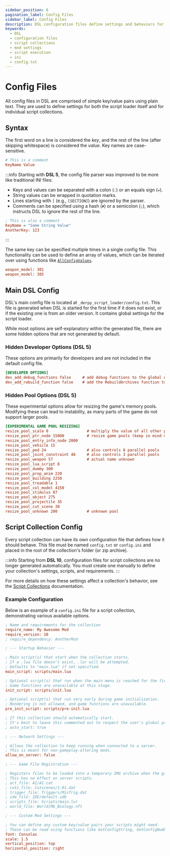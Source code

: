 ```yaml
---
sidebar_position: 6
pagination_label: Config Files
sidebar_label: Config Files
description: DSL configuration files define settings and behaviors for script collections, allowing customization of script execution and requirements.
keywords:
  - DSL
  - configuration files
  - script collections
  - mod settings
  - script execution
  - ini
  - config.txt
---
```


# Config Files

All config files in DSL are comprised of simple key/value pairs using plain text. They are used to define settings for both the script loader itself and for individual script collections.

## Syntax

The first word on a line is considered the _key_, and the rest of the line (after skipping whitespace) is considered the _value_. Key names are case-sensitive.

```ini
# This is a comment
KeyName Value
```

:::info
Starting with **DSL 5**, the config file parser was improved to be more like traditional INI files:

- Keys and values can be separated with a colon (`:`) or an equals sign (`=`).
- String values can be wrapped in quotation marks.
- Lines starting with `[` (e.g., `[SECTION]`) are ignored by the parser.
- Comments can be specified using a hash (`#`) or a semicolon (`;`), which instructs DSL to ignore the rest of the line.

```ini
; This is also a comment
KeyName = "Some String Value"
AnotherKey: 123
```

:::

The same key can be specified multiple times in a single config file. This functionality can be used to define an array of values, which can be iterated over using functions like [`AllConfigValues`](/docs/dsl-reference/global-functions/AllConfigValues).

```ini
weapon_model: 301
weapon_model: 305
```

## Main DSL Config

DSL's main config file is located at `_derpy_script_loader/config.txt`. This file is generated when DSL is started for the first time if it does not exist, or if the existing one is from an older version. It contains global settings for the script loader.

While most options are self-explanatory within the generated file, there are some hidden options that are not generated by default.

### Hidden Developer Options (DSL 5)

These options are primarily for developers and are not included in the default config file.

```ini
[DEVELOPER OPTIONS]
dev_add_debug_functions false     # add debug functions to the global environment
dev_add_rebuild_function false    # add the RebuildArchives function to the global environment
```

### Hidden Pool Options (DSL 5)

These experimental options allow for resizing the game's memory pools. Modifying these can lead to instability, as many parts of the game do not support larger pools.

```ini
[EXPERIMENTAL GAME POOL RESIZING]
resize_pool_scale 0                 # multiply the value of all other pool options (pools are left alone when result is zero)
resize_pool_ptr_node 15000          # resize game pools (keep in mind many parts of the game will not support it)
resize_pool_entry_info_node 2000
resize_pool_vehicle 15
resize_pool_ped 24                  # also controls 8 parallel pools
resize_pool_joint_constraint 48     # also controls 3 parallel pools
resize_pool_weapon 57               # actual name unknown
resize_pool_lua_script 8
resize_pool_dummy 300
resize_pool_prop_anim 220
resize_pool_building 2250
resize_pool_treadable 1
resize_pool_col_model 4150
resize_pool_stimulus 87
resize_pool_object 275
resize_pool_projectile 35
resize_pool_cut_scene 30
resize_pool_unknown 200             # unknown pool
```

## Script Collection Config

Every script collection can have its own configuration file that defines how it should behave. This file must be named `config.txt` or `config.ini` and placed in the root of the collection's folder (or zip archive).

:::info
Starting from **DSL 10**, configuration files for script collections are no longer generated automatically. You must create one manually to define your collection's settings, scripts, and requirements.
:::

For more details on how these settings affect a collection's behavior, see the [Script Collections](./collections) documentation.

### Example Configuration

Below is an example of a `config.ini` file for a script collection, demonstrating various available options.

```ini
; Name and requirements for the collection
require_name: My Awesome Mod
require_version: 10
; require_dependency: AnotherMod

; --- Startup Behavior ---

; Main script(s) that start when the collection starts.
; If a .lua file doesn't exist, .lur will be attempted.
; Defaults to "main.lua" if not specified.
main_script: scripts/main.lua

; Optional script(s) that run when the main menu is reached for the first time.
; Game functions are unavailable at this stage.
init_script: scripts/init.lua

; Optional script(s) that run very early during game initialization.
; Rendering is not allowed, and game functions are unavailable.
pre_init_script: scripts/pre-init.lua

; If this collection should automatically start.
; It's best to leave this commented out to respect the user's global preference.
; auto_start: true

; --- Network Settings ---

; Allows the collection to keep running when connected to a server.
; This is meant for non-gameplay-altering mods.
allow_on_server: false

; --- Game File Registration ---

; Registers files to be loaded into a temporary IMG archive when the game starts.
; This has no effect on server scripts.
; act_file: AI/AI.cat
; cuts_file: Cutscenes/1-01.dat
; trigger_file: Triggers/MisTrig.dat
; ide_file: IDE/default.idb
; scripts_file: Scripts/main.lur
; world_file: World/MG_Biology.nft

; --- Custom Mod Settings ---

; You can define any custom key/value pairs your scripts might need.
; These can be read using functions like GetConfigString, GetConfigNumber, etc.
font: Consolas
scale: 1.5
vertical_position: top
horizontal_position: right
```
